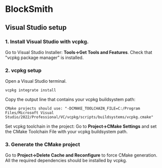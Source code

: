 # BlockSmith

## Visual Studio setup

### 1. Install Visual Studio with vcpkg.
Go to Visual Studio Installer: **Tools->Get Tools and Features**.
Check that "vcpkg package manager" is installed.

### 2. vcpkg setup
Open a Visual Studio terminal.
```
vcpkg integrate install
```

Copy the output line that contains your vcpkg buildsystem path:
```
CMake projects should use: "-DCMAKE_TOOLCHAIN_FILE=C:/Program Files/Microsoft Visual Studio/2022/Professional/VC/vcpkg/scripts/buildsystems/vcpkg.cmake"
```

Set vcpkg toolchain in the project:
Go to **Project->CMake Settings** and set the CMake Toolchain File with your vcpkg buildsystem path.

### 3. Generate the CMake project
Go to **Project->Delete Cache and Reconfigure** to force CMake generation.
All the required dependencies should be installed by vcpkg.